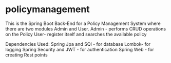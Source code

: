 # policymanagement
This is the Spring Boot Back-End for a Policy Management System where there are two modules Admin and User.
Admin - performs CRUD operations on the Policy
User- register itself and searches the available policy

Dependencies Used:
Spring Jpa and SQl - for database
Lombok-  for logging
Spring Security and JWT - for authentication
Spring Web - for creating Rest points

